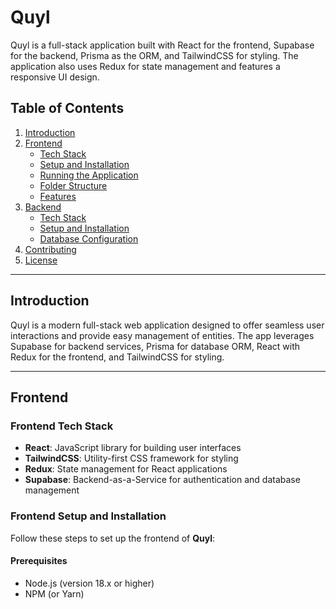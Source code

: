 # Quyl

Quyl is a full-stack application built with React for the frontend, Supabase for the backend, Prisma as the ORM, and TailwindCSS for styling. The application also uses Redux for state management and features a responsive UI design.

## Table of Contents

1. [Introduction](#introduction)
2. [Frontend](#frontend)
   - [Tech Stack](#frontend-tech-stack)
   - [Setup and Installation](#frontend-setup-and-installation)
   - [Running the Application](#frontend-running-the-application)
   - [Folder Structure](#frontend-folder-structure)
   - [Features](#frontend-features)
3. [Backend](#backend)
   - [Tech Stack](#backend-tech-stack)
   - [Setup and Installation](#backend-setup-and-installation)
   - [Database Configuration](#backend-database-configuration)
4. [Contributing](#contributing)
5. [License](#license)

---

## Introduction

Quyl is a modern full-stack web application designed to offer seamless user interactions and provide easy management of entities. The app leverages Supabase for backend services, Prisma for database ORM, React with Redux for the frontend, and TailwindCSS for styling. 

---

## Frontend

### Frontend Tech Stack

- **React**: JavaScript library for building user interfaces
- **TailwindCSS**: Utility-first CSS framework for styling
- **Redux**: State management for React applications
- **Supabase**: Backend-as-a-Service for authentication and database management

### Frontend Setup and Installation

Follow these steps to set up the frontend of **Quyl**:

#### Prerequisites

- Node.js (version 18.x or higher)
- NPM (or Yarn)
